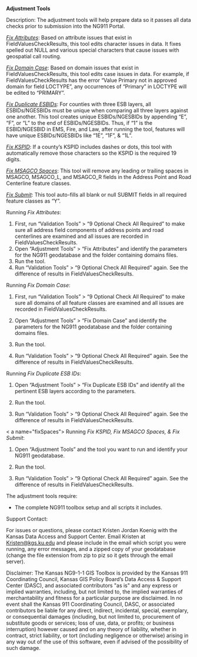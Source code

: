 **Adjustment Tools**

Description: The adjustment tools will help prepare data so it passes
all data checks prior to submission into the NG911 Portal.

[*Fix Attributes*](#fixAttributes): Based on attribute issues that exist 
in FieldValuesCheckResults, this tool edits character issues in data. 
It fixes spelled out NULL and various special characters that cause 
issues with geospatial call routing.

[*Fix Domain Case*](#domainCase): Based on domain issues that exist in
FieldValuesCheckResults, this tool edits case issues in data. For
example, if FieldValuesCheckResults has the error “Value Primary not in
approved domain for field LOCTYPE”, any occurrences of “Primary” in
LOCTYPE will be edited to “PRIMARY”.

[*Fix Duplicate ESBIDs*](#duplicateESBID): For counties with three ESB layers, all ESBIDs/NGESBIDs
must be unique when comparing all three layers against one another. This
tool creates unique ESBIDs/NGESBIDs by appending “E”, “F”, or “L” to the end of
ESBIDs/NGESBIDs. Thus, if “1” is the ESBID/NGESBID in EMS, Fire, and Law, after running
the tool, features will have unique ESBIDs/NGESBIDs like “1E”, “1F”, & “1L”.

[*Fix KSPID*](#fixSpaces): If a county’s KSPID includes dashes or dots, this tool with automatically 
remove those characters so the KSPID is the required 19 digits.

[*Fix MSAGCO Spaces*](#fixSpaces): This tool will remove any leading or trailing spaces in MSAGCO, MSAGCO_L, and 
MSAGCO_R fields in the Address Point and Road Centerline feature classes.

[*Fix Submit*](#fixSpaces): This tool auto-fills all blank or null SUBMIT fields in all required feature classes as “Y”.

<a name="fixAttributes"></a>
Running *Fix Attributes*:
1.	First, run “Validation Tools” > “9 Optional Check All Required” to 
    make sure all address field components of address points and road 
    centerlines are examined and all issues are recorded in FieldValuesCheckResults.
2.	Open “Adjustment Tools” > “Fix Attributes” and identify the parameters for the 
    NG911 geodatabase and the folder containing domains files.
3.	Run the tool.
4.	Run “Validation Tools” > “9 Optional Check All Required” again. See the difference 
    of results in FieldValuesCheckResults.

<a name="domainCase"></a>
Running *Fix Domain Case*:

1.  First, run “Validation Tools” &gt; “9 Optional Check All Required”
    to make sure all domains of all feature classes are examined and all
    issues are recorded in FieldValuesCheckResults.

2.  Open “Adjustment Tools” &gt; “Fix Domain Case” and identify the
    parameters for the NG911 geodatabase and the folder containing
    domains files.

3.  Run the tool.

4.  Run “Validation Tools” &gt; “9 Optional Check All Required” again.
    See the difference of results in FieldValuesCheckResults.

<a name="duplicateESBID"></a>
Running *Fix Duplicate ESB IDs*:

1.	Open “Adjustment Tools” > “Fix Duplicate ESB IDs” and identify all the pertinent ESB layers according to the parameters.

2.	Run the tool.

3.	Run “Validation Tools” > “9 Optional Check All Required” again. See the difference of results in FieldValuesCheckResults.

< a name="fixSpaces"></a>
Running *Fix KSPID, Fix MSAGCO Spaces, & Fix Submit*:

1.	Open “Adjustment Tools” and the tool you want to run and identify your NG911 geodatabase.

2.	Run the tool.

3.	Run “Validation Tools” > “9 Optional Check All Required” again. See the difference of results in FieldValuesCheckResults.

The adjustment tools require:

-   The complete NG911 toolbox setup and all scripts it includes.

Support Contact:

For issues or questions, please contact Kristen Jordan Koenig with the
Kansas Data Access and Support Center. Email Kristen at
<Kristen@kgs.ku.edu> and please include in the email which script you
were running, any error messages, and a zipped copy of your geodatabase
(change the file extension from zip to piz so it gets through the email
server).

Disclaimer: The Kansas NG9-1-1 GIS Toolbox is provided by the Kansas 911
Coordinating Council, Kansas GIS Policy Board’s Data Access & Support
Center (DASC), and associated contributors "as is" and any express or
implied warranties, including, but not limited to, the implied
warranties of merchantability and fitness for a particular purpose are
disclaimed. In no event shall the Kansas 911 Coordinating Council, DASC,
or associated contributors be liable for any direct, indirect,
incidental, special, exemplary, or consequential damages (including, but
not limited to, procurement of substitute goods or services; loss of
use, data, or profits; or business interruption) however caused and on
any theory of liability, whether in contract, strict liability, or tort
(including negligence or otherwise) arising in any way out of the use of
this software, even if advised of the possibility of such damage.
